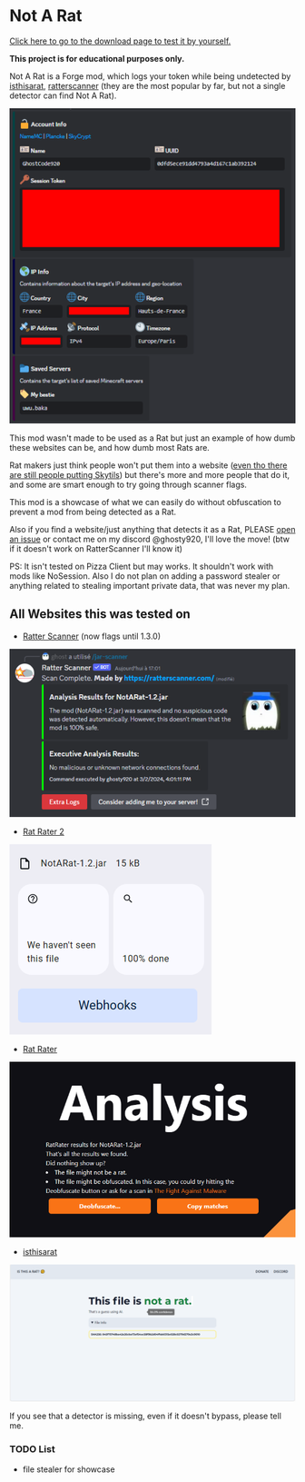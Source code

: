 # Not A Rat
[Click here to go to the download page to test it by yourself.](https://github.com/Ghosty920/NotARat/releases/latest)

**This project is for educational purposes only.**

Not A Rat is a Forge mod, which logs your token while being undetected by [isthisarat](https://isthisarat.com/), [ratterscanner](https://ratterscanner.com/) (they are the most popular by far, but not a single detector can find Not A Rat).

![Showcase](images/showcase.png)

This mod wasn't made to be used as a Rat but just an example of how dumb these websites can be, and how dumb most Rats are.

Rat makers just think people won't put them into a website ([even tho there are still people putting Skytils](https://cdn.discordapp.com/attachments/942860271825875025/1213171828093100142/image.png?ex=65f4814f&is=65e20c4f&hm=d5a685536d7a5ab19b565cab2577c73c519d43bb6b3abd202505d1f488ba532e&)) but there's more and more people that do it, and some are smart enough to try going through scanner flags.

This mod is a showcase of what we can easily do without obfuscation to prevent a mod from being detected as a Rat. 

Also if you find a website/just anything that detects it as a Rat, PLEASE [open an issue](https://github.com/Ghosty920/NotARat/issues/new) or contact me on my discord @ghosty920, I'll love the move! (btw if it doesn't work on RatterScanner I'll know it)

PS: It isn't tested on Pizza Client but may works. It shouldn't work with mods like NoSession. Also I do not plan on adding a password stealer or anything related to stealing important private data, that was never my plan.

## All Websites this was tested on
- [Ratter Scanner](https://ratterscanner.com/) (now flags until 1.3.0)
  
![Since 1.0](images/ratterscanner.png)

- [Rat Rater 2](https://ktibow.github.io/RatRater2/)

![Since 1.1](images/ratrater2.png)

- [Rat Rater](https://ktibow.github.io/RatRater/)

![Since 1.0](images/ratrater.png)

- [isthisarat](https://isthisarat.com/)
  
![Since 1.0](images/isthisarat.png)

If you see that a detector is missing, even if it doesn't bypass, please tell me.

### TODO List
- file stealer for showcase
